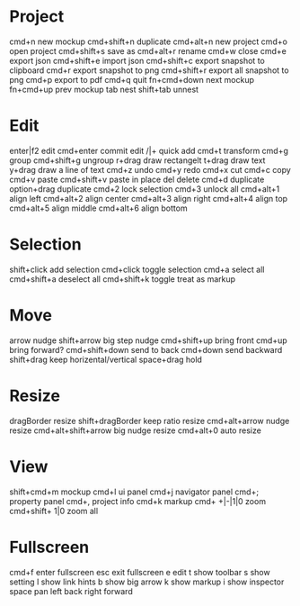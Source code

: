 # Project
cmd+n           new mockup
cmd+shift+n     duplicate
cmd+alt+n       new project
cmd+o           open project
cmd+shift+s     save as
cmd+alt+r       rename
cmd+w           close
cmd+e           export json
cmd+shift+e     import json
cmd+shift+c     export snapshot to clipboard
cmd+r           export snapshot to png
cmd+shift+r     export all snapshot to png
cmd+p           export to pdf
cmd+q           quit
fn+cmd+down     next mockup
fn+cmd+up       prev mockup
tab             nest
shift+tab       unnest

# Edit
enter|f2        edit
cmd+enter       commit edit
/|+             quick add
cmd+t           transform
cmd+g           group
cmd+shift+g     ungroup
r+drag          draw rectangelt
t+drag          draw text
y+drag          draw a line of text
cmd+z           undo
cmd+y           redo
cmd+x           cut
cmd+c           copy
cmd+v           paste
cmd+shift+v     paste in place
del             delete
cmd+d           duplicate
option+drag     duplicate
cmd+2           lock selection
cmd+3           unlock all
cmd+alt+1       align left
cmd+alt+2       align center
cmd+alt+3       align right
cmd+alt+4       align top
cmd+alt+5       align middle
cmd+alt+6       align bottom

# Selection
shift+click     add selection
cmd+click       toggle selection
cmd+a           select all
cmd+shift+a     deselect all
cmd+shift+k     toggle treat as markup

# Move
arrow                   nudge
shift+arrow             big step nudge
cmd+shift+up            bring front
cmd+up                  bring forward?
cmd+shift+down          send to back
cmd+down                send backward
shift+drag              keep horizental/vertical
space+drag              hold

# Resize
dragBorder              resize
shift+dragBorder        keep ratio resize
cmd+alt+arrow           nudge resize
cmd+alt+shift+arrow     big nudge resize
cmd+alt+0               auto resize

# View
shift+cmd+m     mockup
cmd+l           ui panel
cmd+j           navigator panel
cmd+;           property panel
cmd+,           project info
cmd+k           markup
cmd+ +|-|1|0    zoom
cmd+shift+ 1|0  zoom all

# Fullscreen
cmd+f           enter fullscreen
esc             exit fullscreen
e               edit
t               show toolbar
s               show setting
l               show link hints
b               show big arrow
k               show markup
i               show inspector
space           pan
left            back
right           forward

